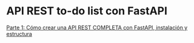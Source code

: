 # API REST to-do list con FastAPI

[Parte 1: Cómo crear una API REST COMPLETA con FastAPI, instalación y estructura](https://cosasdedevs.com/posts/api-rest-fastapi-completa/)